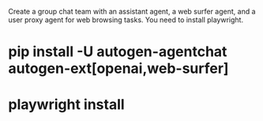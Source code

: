 Create a group chat team with an assistant agent, a web surfer agent, and a user proxy agent for web browsing tasks. You need to install playwright.


# pip install -U autogen-agentchat autogen-ext[openai,web-surfer]
# playwright install
